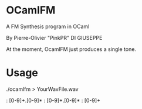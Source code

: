 OCamlFM
=======

A FM Synthesis program in OCaml

By Pierre-Olivier "PinkPR" DI GIUSEPPE

At the moment, OcamlFM just produces a single tone.


Usage
=====

./ocamlfm <amplitude> <freq> <duration> > YourWavFile.wav

<amplitude> : [0-9]+.[0-9]*
<freq>      : [0-9]+.[0-9]*
<duration>  : [0-9]+
